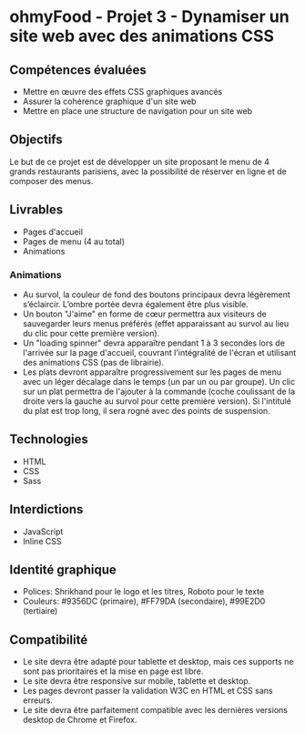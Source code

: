 # ohmyFood - Projet 3 - Dynamiser un site web avec des animations CSS

## Compétences évaluées

- Mettre en œuvre des effets CSS graphiques avancés
- Assurer la cohérence graphique d'un site web
- Mettre en place une structure de navigation pour un site web

## Objectifs

Le but de ce projet est de développer un site proposant le menu de 4 grands restaurants parisiens, avec la possibilité de réserver en ligne et de composer des menus.

## Livrables

- Pages d'accueil
- Pages de menu (4 au total)
- Animations

### Animations

- Au survol, la couleur de fond des boutons principaux devra légèrement s’éclaircir. L’ombre portée devra également être plus visible.
- Un bouton "J'aime" en forme de cœur permettra aux visiteurs de sauvegarder leurs menus préférés (effet apparaissant au survol au lieu du clic pour cette première version).
- Un "loading spinner" devra apparaître pendant 1 à 3 secondes lors de l'arrivée sur la page d'accueil, couvrant l'intégralité de l'écran et utilisant des animations CSS (pas de librairie).
- Les plats devront apparaître progressivement sur les pages de menu avec un léger décalage dans le temps (un par un ou par groupe). Un clic sur un plat permettra de l'ajouter à la commande (coche coulissant de la droite vers la gauche au survol pour cette première version). Si l'intitulé du plat est trop long, il sera rogné avec des points de suspension.

## Technologies

- HTML
- CSS
- Sass

## Interdictions

- JavaScript
- Inline CSS

## Identité graphique

- Polices: Shrikhand pour le logo et les titres, Roboto pour le texte
- Couleurs: #9356DC (primaire), #FF79DA (secondaire), #99E2D0 (tertiaire)

## Compatibilité

- Le site devra être adapté pour tablette et desktop, mais ces supports ne sont pas prioritaires et la mise en page est libre.
- Le site devra être responsive sur mobile, tablette et desktop.
- Les pages devront passer la validation W3C en HTML et CSS sans erreurs.
- Le site devra être parfaitement compatible avec les dernières versions desktop de Chrome et Firefox.

